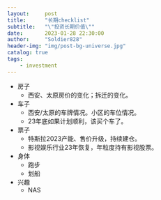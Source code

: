 ```yaml
---
layout:     post
title:      "长期checklist"
subtitle:   "\"投资长期价值\""
date:       2023-01-28 22:30:00
author:     "Soldier828"
header-img: "img/post-bg-universe.jpg"
catalog: true
tags:
    - investment
---
```


- 房子
  - 西安、太原房价的变化；拆迁的变化。
- 车子
  - 西安/太原的车牌情况。小区的车位情况。
  - 23年底如果计划顺利，该买个车了。
- 票子
  - 特斯拉2023产能、售价升级，持续建仓。
  - 影视娱乐行业23年恢复，年粒度持有影视股票。
- 身体
  - 跑步
  - 划船
- 兴趣
  - NAS

